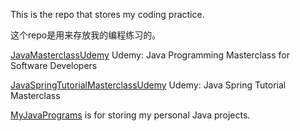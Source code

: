 This is the repo that stores my coding practice.

这个repo是用来存放我的编程练习的。

[JavaMasterclassUdemy](JavaMasterclassUdemy/) Udemy: Java Programming Masterclass for Software Developers

[JavaSpringTutorialMasterclassUdemy](JavaSpringTutorialMasterclassUdemy/) Udemy: Java Spring Tutorial Masterclass

[MyJavaPrograms](MyJavaPrograms/) is for storing my personal Java projects.
